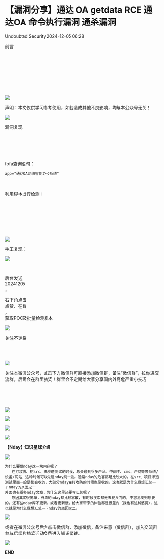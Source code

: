 #  【漏洞分享】通达 OA getdata RCE 通达OA 命令执行漏洞 通杀漏洞   
 Undoubted Security   2024-12-05 06:28  
  
前言  
‍  
‍  
‍  
‍  
‍  
‍  
‍  
‍  
  
  
![](https://mmbiz.qpic.cn/sz_mmbiz_png/DLnxHnM3icnKVibeL72YzLH79T4AjdRH13DzX1avCNqbSeU0Xb1nicv59X6oLLh7kDFEvYM8xzc2FNaTyUeuPNejw/640?wx_fmt=png "")  
  
声明：本文仅供学习参考使用，如若造成其他不良影响，均与本公众号无关！  
  
![](https://mmbiz.qpic.cn/sz_mmbiz_png/DLnxHnM3icnKKVhibmmQYk6h7BJniaX1Pkr9ic8Xw9Fu6W3ObsRKIxiaOQ698AxA5OUUiaHO2DZlBAlpjibzKAuNMEYmw/640?wx_fmt=png&from=appmsg "")  
  
漏洞复现  
‍  
‍  
‍  
‍  
‍  
  
fofa查询语句：  
```
app="通达OA网络智能办公系统"
```  
  
‍  
‍  
利用脚本进行检测：  
‍  
‍  
‍  
‍  
‍  
  
‍  
  
![](https://mmbiz.qpic.cn/sz_mmbiz_png/DLnxHnM3icnKIeDwSDAH9I1VLIfjRxKqffMRtmSO5u69O6uegQMM181ncVCl396QIEHEXjPkukpFDiaiby3lVT5Rg/640?wx_fmt=png&from=appmsg "")  
  
手工复现：  
  
![](https://mmbiz.qpic.cn/sz_mmbiz_png/DLnxHnM3icnKIeDwSDAH9I1VLIfjRxKqfD317W4NbOlWvd4eKpwF7oEqH4ZRpGjkR2p7jic0OdhBtdooYGfMVQJw/640?wx_fmt=png&from=appmsg "")  
  
‍  
  
后台发送  
20241205  
，  
  
右下角点击  
点赞、在看  
，  
获取POC及批量检测脚本  
  
  
![](https://mmbiz.qpic.cn/sz_mmbiz_png/DLnxHnM3icnKIeDwSDAH9I1VLIfjRxKqfdOVkgFhoxl6Xt7GzGNprsXuVpFV7K1BfuZyuamOrJfOF5QY8DVDjtg/640?wx_fmt=png&from=appmsg "")  
  
  
关注不迷路  
‍  
‍  
‍  
  
  
![](https://mmbiz.qpic.cn/sz_mmbiz_png/DLnxHnM3icnLC22Wa3B8Lb3AkPOhcfqzORXBdEyiajPX2GJd1patuUzlhgOZia7X11licPvQvJviakdHTDt0NWxjicOw/640?wx_fmt=png&from=appmsg "")  
  
关注本微信公众号，点击下方微信群可直接添加微信群，备注“微信群”，拉你进交流群，后面会在群里抽奖！群里会不定期给大家分享国内外高危严重小技巧  
‍  
‍  
‍  
‍  
  
![](https://mmbiz.qpic.cn/sz_mmbiz_png/DLnxHnM3icnKbC2ETLKh1mlITyPdJX8ESLkEQSGHGmvkt50WtyE0TiaTZvw9XQxB1vZGA0CaLhxV7yfXiaR2fJznA/640?wx_fmt=png&from=appmsg "")  
  
![](https://mmbiz.qpic.cn/sz_mmbiz_jpg/DLnxHnM3icnKbC2ETLKh1mlITyPdJX8ESLV1l8YTTFX7UGNEfVj6Vro8R9IZ0tGWZ6c2iae63xyutfY8gKr8JqiaQ/640?wx_fmt=jpeg&from=appmsg "")  
  
![](https://mmbiz.qpic.cn/sz_mmbiz_png/DLnxHnM3icnImqlUjcJo52mlnG45ZdOjgL1WSJlwNlgLkMosQnqib0eJJCQpibhGnlBNI8pP0lbicnk1sv5TiaQQvMQ/640?wx_fmt=png "")  
  
![](https://mmbiz.qpic.cn/sz_mmbiz_png/DLnxHnM3icnImqlUjcJo52mlnG45ZdOjgDqZmZibia8anIziaID45XULyF2Xr7ebeDbnicK0FyicribzcMibeCG7g9tyaQ/640?wx_fmt=png "")  
  
  
**【Nday】知识星球介绍**  
  
  
![](https://mmbiz.qpic.cn/sz_mmbiz_png/DLnxHnM3icnKnOBpBfWhj6WcA84aJtLGfbUEM2lhs30v4Aw4UP4RydILxkkxibTTweNQYVC0wa6TD1omtTt49utA/640?wx_fmt=png&from=appmsg "")  
  
```
为什么要做nday这一块内容呢？  
   在打攻防、挖src、做渗透测试的时候，总会碰到很多产品、中间件、cms、产商等等系统/设备/网站，这种时候可以先进nday刷一波。通常nday的危害都是比较大的，在src、项目渗透测试里面一般是都会收的，大部分nday在打攻防的时候也是收的。这也就是为什么我想汇总一下nday的原因之一
外面也有很多nday文章，为什么这里还要写汇总呢？
   原因其实很简单，外面的nday都比较零散，有时候搜索都是五花八门的，不容易找到想要的。还有些nday库不更新，或者更新慢，给大家带来的体验都是很差的（我也有这种感觉），这也就是为什么我想汇总一下nday的原因之二。
```  
  
![](https://mmbiz.qpic.cn/sz_mmbiz_jpg/DLnxHnM3icnKnOBpBfWhj6WcA84aJtLGf4UtFl3qMwg7LFksnLNnfmF6pMUp3yxZsia3iaWxOIM0IuP4yP5LFYibVw/640?wx_fmt=jpeg&from=appmsg "")  
  
或者在微信公众号后台点击微信群，添加微信，备注来意（微信群），加入交流群参与后续的抽奖活动免费进入知识星球。  
  
![](https://mmbiz.qpic.cn/sz_mmbiz_png/DLnxHnM3icnLC22Wa3B8Lb3AkPOhcfqzOgPVvZS2m3yFq0p9LSPmyFxlyEYVJQibItTiaWNiakooek4s6dV5tZCDEQ/640?wx_fmt=png&from=appmsg "")  
  
  
**END**  
  
  
  
  
  
  
  
  
